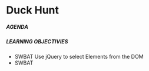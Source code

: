 # Duck Hunt

##### AGENDA

##### LEARNING OBJECTIVIES
- SWBAT Use jQuery to select Elements from the DOM
- SWBAT
